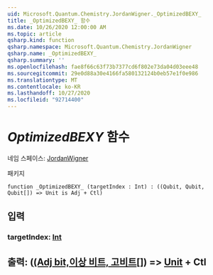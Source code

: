 ```yaml
---
uid: Microsoft.Quantum.Chemistry.JordanWigner._OptimizedBEXY_
title: _OptimizedBEXY_ 함수
ms.date: 10/26/2020 12:00:00 AM
ms.topic: article
qsharp.kind: function
qsharp.namespace: Microsoft.Quantum.Chemistry.JordanWigner
qsharp.name: _OptimizedBEXY_
qsharp.summary: ''
ms.openlocfilehash: fae8f66c63f73b7377cd6f802e73da04d03eee48
ms.sourcegitcommit: 29e0d88a30e4166fa580132124b0eb57e1f0e986
ms.translationtype: MT
ms.contentlocale: ko-KR
ms.lasthandoff: 10/27/2020
ms.locfileid: "92714400"
---
```

# <a name="_optimizedbexy_-function"></a>_OptimizedBEXY_ 함수

네임 스페이스: [JordanWigner](xref:Microsoft.Quantum.Chemistry.JordanWigner)

패키지 [](https://nuget.org/packages/)




```qsharp
function _OptimizedBEXY_ (targetIndex : Int) : ((Qubit, Qubit, Qubit[]) => Unit is Adj + Ctl)
```


## <a name="input"></a>입력

### <a name="targetindex--int"></a>targetIndex: [Int](xref:microsoft.quantum.lang-ref.int)





## <a name="output--qubitqubitqubit--unit-adj--ctl"></a>출력: ([(Adj bit,](xref:microsoft.quantum.lang-ref.qubit)[이상 비트, 고](xref:microsoft.quantum.lang-ref.qubit)[비트](xref:microsoft.quantum.lang-ref.qubit)[]) => [Unit](xref:microsoft.quantum.lang-ref.unit) + Ctl

